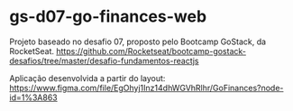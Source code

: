 # gs-d07-go-finances-web

Projeto baseado no desafio 07, proposto pelo Bootcamp GoStack, da RocketSeat. https://github.com/Rocketseat/bootcamp-gostack-desafios/tree/master/desafio-fundamentos-reactjs

Aplicação desenvolvida a partir do layout: https://www.figma.com/file/EgOhyj1Inz14dhWGVhRlhr/GoFinances?node-id=1%3A863
